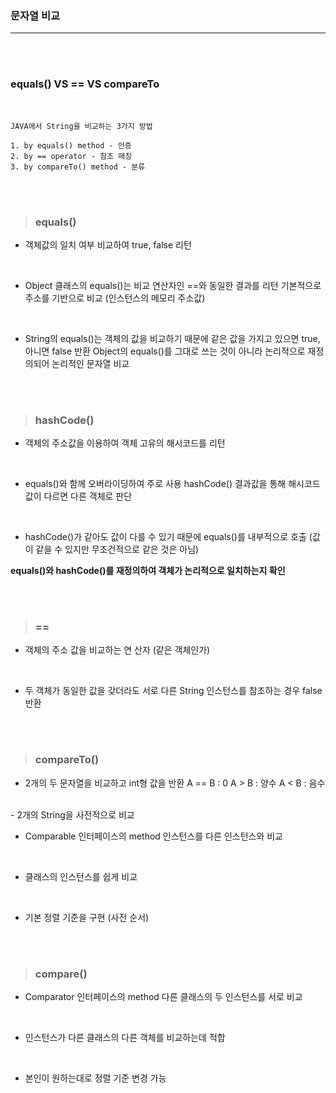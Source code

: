 ### 문자열 비교
---

<br><br>

### equals() VS == VS compareTo

<br>

~~~
JAVA에서 String을 비교하는 3가지 방법

1. by equals() method - 인증
2. by == operator - 참조 매칭
3. by compareTo() method - 분류
~~~

<br><br>

>### __equals()__
- 객체값의 일치 여부 비교하여 true, false 리턴

<br>

- Object 클래스의 equals()는 비교 연산자인 ==와 동일한 결과를 리턴
기본적으로 주소를 기반으로 비교 (인스턴스의 메모리 주소값)

<br>

- String의 equals()는 객체의 값을 비교하기 때문에 같은 값을 가지고 있으면 true, 아니면 false 반환
Object의 equals()를 그대로 쓰는 것이 아니라 논리적으로 재정의되어 논리적인 문자열 비교

<br><br>

>### __hashCode()__
- 객체의 주소값을 이용하여 객체 고유의 해시코드를 리턴

<br>

- equals()와 함께 오버라이딩하여 주로 사용
hashCode() 결과값을 통해 해시코드 값이 다르면 다른 객체로 판단

<br>

- hashCode()가 같아도 값이 다를 수 있기 때문에 equals()를 내부적으로 호출
(값이 같을 수 있지만 무조건적으로 같은 것은 아님)

__equals()와 hashCode()를 재정의하여 객체가 논리적으로 일치하는지 확인__

<br><br>

>### __==__
- 객체의 주소 값을 비교하는 연 산자
  (같은 객체인가)
  
<br>

- 두 객체가 동일한 값을 갖더라도 서로 다른 String 인스턴스를 참조하는 경우 false 반환

<br><br>

>### __compareTo()__
- 2개의 두 문자열을 비교하고 int형 값을 반환
A == B : 0
A > B : 양수
A < B : 음수
<br>
- 2개의 String을 사전적으로 비교

<br>

- Comparable 인터페이스의 method
인스턴스를 다른 인스턴스와 비교

<br>

- 클래스의 인스턴스를 쉽게 비교

<br>

- 기본 정렬 기준을 구현 (사전 순서)

<br><br>

>### __compare()__
- Comparator 인터페이스의 method
다른 클래스의 두 인스턴스를 서로 비교

<br>

- 인스턴스가 다른 클래스의 다른 객체를 비교하는데 적합

<br>

- 본인이 원하는대로 정렬 기준 변경 가능
